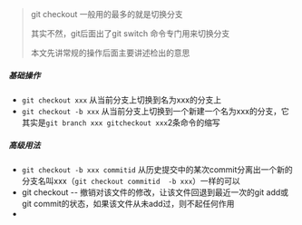 > git checkout 一般用的最多的就是切换分支
>
> 其实不然，git后面出了git switch 命令专门用来切换分支
>
> 本文先讲常规的操作后面主要讲述检出的意思

##### 基础操作

- `git checkout xxx` 从当前分支上切换到名为xxx的分支上
- `git checkout -b xxx`    从当前分支上切换到一个新建一个名为xxx的分支，它其实是`git branch xxx gitcheckout xxx`2条命令的缩写

##### 高级用法

- `git checkout -b xxx commitid`   从历史提交中的某次commit分离出一个新的分支名叫xxx（`git checkout commitid  -b xxx`）一样的可以
- git checkout -- <file> 撤销对该文件的修改，让该文件回退到最近一次的git add或git commit的状态，如果该文件从未add过，则不起任何作用
- 



